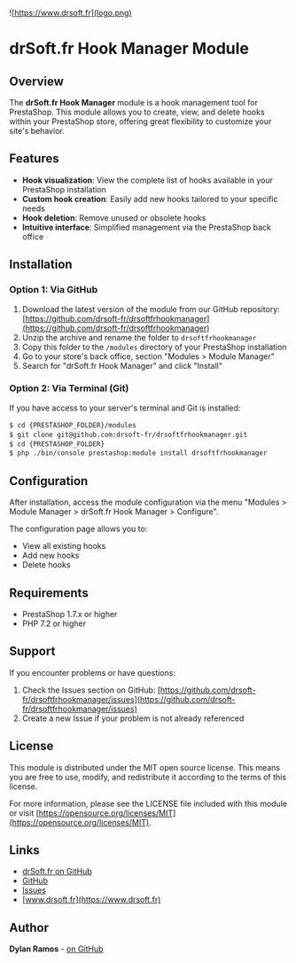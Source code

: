 ![https://www.drsoft.fr](logo.png)

# drSoft.fr Hook Manager Module

## Overview

The **drSoft.fr Hook Manager** module is a hook management tool for PrestaShop. This module allows you to create, view,
and delete hooks within your PrestaShop store, offering great flexibility to customize your site's behavior.

## Features

- **Hook visualization**: View the complete list of hooks available in your PrestaShop installation
- **Custom hook creation**: Easily add new hooks tailored to your specific needs
- **Hook deletion**: Remove unused or obsolete hooks
- **Intuitive interface**: Simplified management via the PrestaShop back office

## Installation

### Option 1: Via GitHub

1. Download the latest version of the module from our GitHub
   repository: [https://github.com/drsoft-fr/drsoftfrhookmanager](https://github.com/drsoft-fr/drsoftfrhookmanager)
2. Unzip the archive and rename the folder to `drsoftfrhookmanager`
3. Copy this folder to the `/modules` directory of your PrestaShop installation
4. Go to your store's back office, section "Modules > Module Manager"
5. Search for "drSoft.fr Hook Manager" and click "Install"

### Option 2: Via Terminal (Git)

If you have access to your server's terminal and Git is installed:

```bash
$ cd {PRESTASHOP_FOLDER}/modules
$ git clone git@github.com:drsoft-fr/drsoftfrhookmanager.git
$ cd {PRESTASHOP_FOLDER}
$ php ./bin/console prestashop:module install drsoftfrhookmanager
```

## Configuration

After installation, access the module configuration via the menu "Modules > Module Manager > drSoft.fr Hook Manager >
Configure".

The configuration page allows you to:

- View all existing hooks
- Add new hooks
- Delete hooks

## Requirements

- PrestaShop 1.7.x or higher
- PHP 7.2 or higher

## Support

If you encounter problems or have questions:

1. Check the Issues section on
   GitHub: [https://github.com/drsoft-fr/drsoftfrhookmanager/issues](https://github.com/drsoft-fr/drsoftfrhookmanager/issues)
2. Create a new Issue if your problem is not already referenced

## License

This module is distributed under the MIT open source license. This means you are free to use, modify, and redistribute
it according to the terms of this license.

For more information, please see the LICENSE file included with this module or
visit [https://opensource.org/licenses/MIT](https://opensource.org/licenses/MIT).

## Links

- [drSoft.fr on GitHub](https://github.com/drsoft-fr)
- [GitHub](https://github.com/drsoft-fr/prestashop-module-drsoftfrcolineprotheme)
- [Issues](https://github.com/drsoft-fr/prestashop-module-drsoftfrcolineprotheme/issues)
- [www.drsoft.fr](https://www.drsoft.fr)

## Author

**Dylan Ramos** - [on GitHub](https://github.com/dylan-ramos)

